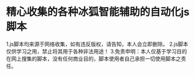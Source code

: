 # 精心收集的各种冰狐智能辅助的自动化js脚本
  1.js脚本均来源于网络收集，如有违反版权，请告知，本人会立即删除。
  2.js脚本仅供学习之用，禁止将其用于各种非法用途！
  3.免责申明：本人仅基于学习目的在网上搜集的脚本，没有任何商业目的，脚本使用者自己承担一切使用脚本之责任。
